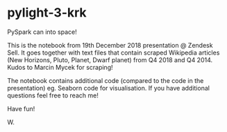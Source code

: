 # pylight-3-krk
PySpark can into space!


This is the notebook from 19th December 2018 presentation @ Zendesk Sell. It goes together with text files that contain scraped Wikipedia articles (New Horizons, Pluto, Planet, Dwarf planet) from Q4 2018 and Q4 2014. Kudos to Marcin Mycek for scraping!

The notebook contains additional code (compared to the code in the presentation) eg. Seaborn code for visualisation.
If you have additional questions feel free to reach me!


Have fun!

W.
